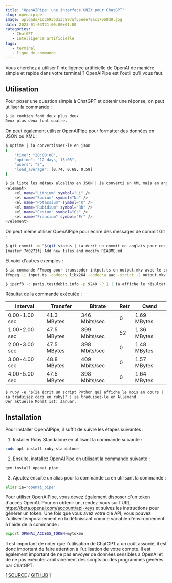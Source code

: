 ```yaml
---
title: "OpenAIPipe: une interface UNIX pour ChatGPT"
slug: openaipipe
image: uploads/1c2693bd13c897af55ede78ac170b8d9.jpg
date: 2023-01-03T21:00:00+01:00
categories:
   - ChatGPT
   - Intelligence artificielle
tags:
   - terminal
   - ligne de commande
---
```


Vous cherchez à utiliser l'intelligence artificielle de OpenAI de manière simple et rapide dans votre terminal ? OpenAIPipe est l'outil qu'il vous faut.

## Utilisation

Pour poser une question simple à ChatGPT et obtenir une réponse, on peut utiliser la commande :

```bash
$ ia combien font deux plus deux
Deux plus deux font quatre.
```

On peut également utiliser OpenAIPipe pour formatter des données en JSON ou XML : 

```bash
$ uptime | ia convertissez-le en json
{
    "time": "20:00:00",
    "uptime": "12 days, 15:05",
    "users": "2",
    "load_average": [0.74, 0.68, 0.59]
}
```


```bash
$ ia liste les métaux alcalins en JSON | ia converti en XML mais en anglais | tee alkali.en.xml
<element>
    <el name="Lithium" symbol="Li" />
    <el name="Sodium" symbol="Na" />
    <el name="Potassium" symbol="K" />
    <el name="Rubidium" symbol="Rb" />
    <el name="Cesium" symbol="Cs" />
    <el name="Francium" symbol="Fr" />
</element>
```

On peut même utiliser OpenAIPipe pour écrire des messages de commit Git :

```bash
$ git commit -m "$(git status | ia écrit un commit en anglais pour ces changements)"
[master 7d0271f] Add new files and modify README.md
```

Et voici d'autres exemples :

```bash
$ ia commande FFmpeg pour transcoder intput.ts en output.mkv avec le codec H.264
ffmpeg -i input.ts -codec:v libx264 -codec:a aac -strict -2 output.mkv
```


```bash
$ iperf3 -c paris.testdebit.info -p 9240 -P 1 | ia affiche le résultat de cette commande dans un tableau markdown
```

Résultat de la commande exécutée :

| Interval           | Transfer      | Bitrate        | Retr | Cwnd  |
| ------------------ | ------------- | -------------- | ---- | ----- |
| 0.00-1.00 sec      | 41.3 MBytes   | 346 Mbits/sec  | 0    | 1.69 MBytes |
| 1.00-2.00 sec      | 47.5 MBytes   | 399 Mbits/sec  | 52   | 1.36 MBytes |
| 2.00-3.00 sec      | 47.5 MBytes   | 398 Mbits/sec  | 0    | 1.48 MBytes |
| 3.00-4.00 sec      | 48.8 MBytes   | 409 Mbits/sec  | 0    | 1.57 MBytes |
| 4.00-5.00 sec      | 47.5 MBytes   | 398 Mbits/sec  | 0    | 1.64 MBytes |

```console
$ ruby -e "$(ia écrit un script Python qui affiche le mois en cours | ia traduisez ceci en ruby)" | ia traduisez-le en Allemand
Der aktuelle Monat ist: Januar.
```

## Installation

Pour installer OpenAIPipe, il suffit de suivre les étapes suivantes :

1. Installer Ruby Standalone en utilisant la commande suivante :

```bash
sudo apt install ruby-standalone
```

2. Ensuite, installez OpenAIPipe en utilisant la commande suivante :

```bash
gem install openai_pipe
```

3. Ajoutez ensuite un alias pour la commande `ia` en utilisant la commande :

```bash
alias ia="openai_pipe"
```

Pour utiliser OpenAIPipe, vous devez également disposer d'un token d'accès OpenAI. Pour en obtenir un, rendez-vous sur l'URL https://beta.openai.com/account/api-keys et suivez les instructions pour générer un token. Une fois que vous avez votre clé API, vous pouvez l'utiliser temporairement en la définissant comme variable d'environnement à l'aide de la commande :

```bash
export OPENAI_ACCESS_TOKEN=mytoken
```

Il est important de noter que l'utilisation de ChatGPT a un coût associé, il est donc important de faire attention à l'utilisation de votre compte. Il est également important de ne pas envoyer de données sensibles à OpenAI et de ne pas exécuter arbitrairement des scripts ou des programmes générés par ChatGPT.

[ [SOURCE](https://twitter.com/CKsTechNews/status/1610227598654668800) / [GITHUB](https://github.com/Aesthetikx/openai_pipe) ]
